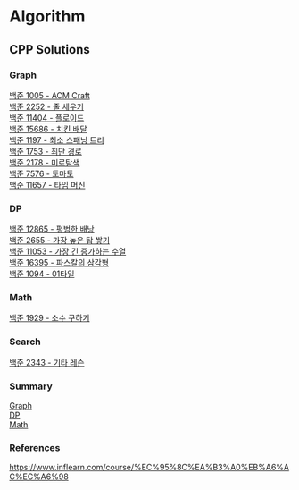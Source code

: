 # Algorithm

## CPP Solutions

### Graph
[백준 1005 - ACM Craft](/Cpp/Graph/backjoon_1005.cpp) \
[백준 2252 - 줄 세우기](/Cpp/Graph/backjoon_2252.cpp) \
[백준 11404 - 플로이드](/Cpp/Graph/backjoon_11404.cpp) \
[백준 15686 - 치킨 배달](/Cpp/Graph/backjoon_15686.cpp) \
[백준 1197 - 최소 스패닝 트리](/Cpp/Graph/backjoon_1197.cpp) \
[백준 1753 - 최단 경로](/Cpp/Graph/backjoon_1753.cpp) \
[백준 2178 - 미로탐색](/Cpp/BFS/backjoon_2178.cpp) \
[백준 7576 - 토마토](/Cpp/BFS/backjoon_7576.cpp) \
[백준 11657 - 타임 머신](/Cpp/Graph/backjoon_11657.cpp)

### DP
[백준 12865 - 평범한 배낭 ](/Cpp/DP/backjoon_2655.cpp) \
[백준 2655 - 가장 높은 탑 쌓기 ](/Cpp/DP/backjoon_2655.cpp) \
[백준 11053 - 가장 긴 증가하는 수열](/Cpp/DP/backjoon_11053.cpp) \
[백준 16395 - 파스칼의 삼각형](/Cpp/DP/backjoon_16395.cpp) \
[백준 1094 - 01타일](/Cpp/DP/backjoon_1904.cpp)

### Math

[백준 1929 - 소수 구하기](/Cpp/Math/backjoon_1929.cpp)

### Search

[백준 2343 - 기타 레슨](/Cpp/Search/backjoon_2343.cpp)

### Summary
[Graph](/Solution/Graph.pdf) \
[DP](/Solution/DP.pdf) \
[Math](/Solution/Math.pdf)


### References
https://www.inflearn.com/course/%EC%95%8C%EA%B3%A0%EB%A6%AC%EC%A6%98
